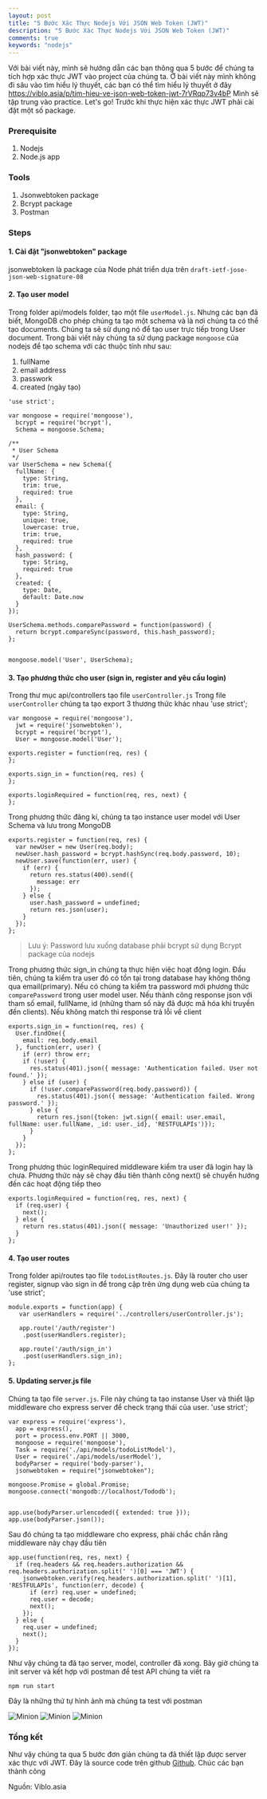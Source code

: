 ```yaml
---
layout: post
title: "5 Bước Xác Thực Nodejs Với JSON Web Token (JWT)"
description: "5 Bước Xác Thực Nodejs Với JSON Web Token (JWT)"
comments: true
keywords: "nodejs"
---
```

Với bài viết này, mình sẽ hướng dẫn các bạn thông qua 5 bước để chúng ta tích hợp xác thực JWT vào project của chúng ta. Ở bài viết này mình không đi sâu vào tìm hiểu lý thuyết, các bạn có thể tìm hiểu lý thuyết ở đây https://viblo.asia/p/tim-hieu-ve-json-web-token-jwt-7rVRqp73v4bP Mình sẽ tập trung vào practice. Let's go! Trước khi thực hiện xác thực JWT phải cài đặt một số package.

### Prerequisite

1. Nodejs
2. Node.js app

### Tools

1. Jsonwebtoken package
2. Bcrypt package
3. Postman

### Steps

#### 1. Cài đặt "jsonwebtoken" package

jsonwebtoken là package của Node phát triển dựa trên `draft-ietf-jose-json-web-signature-08`

#### 2. Tạo user model

Trong folder api/models folder, tạo một file `userModel.js`. Nhưng các bạn đã biết, MongoDB cho phép chúng ta tạo một schema và là nơi chúng ta có thể tạo documents. Chúng ta sẽ sử dụng nó để tạo user trực tiếp trong User document. Trong bài viết này chúng ta sử dụng package `mongoose` của nodejs để tạo schema với các thuộc tính như sau:
1. fullName
2. email address
3. passwork
4. created (ngày tạo)

```
'use strict';

var mongoose = require('mongoose'),
  bcrypt = require('bcrypt'),
  Schema = mongoose.Schema;

/**
 * User Schema
 */
var UserSchema = new Schema({
  fullName: {
    type: String,
    trim: true,
    required: true
  },
  email: {
    type: String,
    unique: true,
    lowercase: true,
    trim: true,
    required: true
  },
  hash_password: {
    type: String,
    required: true
  },
  created: {
    type: Date,
    default: Date.now
  }
});

UserSchema.methods.comparePassword = function(password) {
  return bcrypt.compareSync(password, this.hash_password);
};


mongoose.model('User', UserSchema);
```

#### 3. Tạo phương thức cho user (sign in, register and yêu cầu login)

Trong thư mục api/controllers tạo file `userController.js` Trong file `userController` chúng ta tạo export 3 thương thức khác nhau
'use strict';
```
var mongoose = require('mongoose'),
  jwt = require('jsonwebtoken'),
  bcrypt = require('bcrypt'),
  User = mongoose.model('User');

exports.register = function(req, res) {
};

exports.sign_in = function(req, res) {
};

exports.loginRequired = function(req, res, next) {
};
```
Trong phương thức đăng kí, chúng ta tạo instance user model với User Schema và lưu trong MongoDB
```
exports.register = function(req, res) {
  var newUser = new User(req.body);
  newUser.hash_password = bcrypt.hashSync(req.body.password, 10);
  newUser.save(function(err, user) {
    if (err) {
      return res.status(400).send({
        message: err
      });
    } else {
      user.hash_password = undefined;
      return res.json(user);
    }
  });
};
```
> Lưu ý: Password lưu xuống database phải bcrypt sử dụng Bcrypt package của nodejs

Trong phương thức sign_in chúng ta thực hiện việc hoạt động login. Đầu tiên, chúng ta kiểm tra user đó có tồn tại trong database hay không thông qua email(primary). Nếu có chúng ta kiểm tra password mới phương thức `comparePassword` trong user model user. Nếu thành công response json với tham số email, fullName, id (những tham số này đã được mã hóa khi truyền đến clients). Nếu không match thì response trả lỗi về client
```
exports.sign_in = function(req, res) {
  User.findOne({
    email: req.body.email
  }, function(err, user) {
    if (err) throw err;
    if (!user) {
      res.status(401).json({ message: 'Authentication failed. User not found.' });
    } else if (user) {
      if (!user.comparePassword(req.body.password)) {
        res.status(401).json({ message: 'Authentication failed. Wrong password.' });
      } else {
        return res.json({token: jwt.sign({ email: user.email, fullName: user.fullName, _id: user._id}, 'RESTFULAPIs')});
      }
    }
  });
};

```
Trong phương thúc loginRequired middleware kiểm tra user đã login hay là chưa. Phương thức này sẽ chạy đầu tiên thành công next() sẽ chuyển hướng đến các hoạt động tiếp theo
```
exports.loginRequired = function(req, res, next) {
  if (req.user) {
    next();
  } else {
    return res.status(401).json({ message: 'Unauthorized user!' });
  }
};
```

#### 4. Tạo user routes

Trong folder api/routes tạo file `todoListRoutes.js`. Đây là router cho user register, signup vào sign in để trong cập trên ứng dụng web của chúng ta
'use strict';
```
module.exports = function(app) {
   var userHandlers = require('../controllers/userController.js');

   app.route('/auth/register')
   	.post(userHandlers.register);

   app.route('/auth/sign_in')
   	.post(userHandlers.sign_in);
};
```
#### 5. Updating server.js file

Chúng ta tạo file `server.js`. File này chúng ta tạo instanse User và thiết lập middleware cho express server để check trạng thái của user.
'use strict';
```
var express = require('express'),
  app = express(),
  port = process.env.PORT || 3000,
  mongoose = require('mongoose'),
  Task = require('./api/models/todoListModel'),
  User = require('./api/models/userModel'),
  bodyParser = require('body-parser'),
  jsonwebtoken = require("jsonwebtoken");

mongoose.Promise = global.Promise;
mongoose.connect('mongodb://localhost/Tododb');


app.use(bodyParser.urlencoded({ extended: true }));
app.use(bodyParser.json());
```
Sau đó chúng ta tạo middleware cho express, phải chắc chắn rằng middleware này chạy đầu tiên
```
app.use(function(req, res, next) {
  if (req.headers && req.headers.authorization && req.headers.authorization.split(' ')[0] === 'JWT') {
    jsonwebtoken.verify(req.headers.authorization.split(' ')[1], 'RESTFULAPIs', function(err, decode) {
      if (err) req.user = undefined;
      req.user = decode;
      next();
    });
  } else {
    req.user = undefined;
    next();
  }
});
```
Như vậy chúng ta đã tạo server, model, controller đã xong. Bây giờ chúng ta init server và kết hợp với postman để test API chúng ta viết ra
```
npm run start
```
Đây là những thứ tự hình ảnh mà chúng ta test với postman

![Minion](https://viblo.asia/uploads/c159977f-57d1-43c0-a1ab-d4fa2701035f.png)
![Minion](https://viblo.asia/uploads/d0a5a7a0-d5e3-4c4b-ac7e-ba832ff8621b.png)
![Minion](https://viblo.asia/uploads/d6e32492-70cb-4fc5-a4af-f4bcb7d25de3.png)

### Tổng kết

Như vậy chúng ta qua 5 bước đơn giản chúng ta đã thiết lập được server xác thực với JWT. Đây là source code trên github [Github](https://github.com/generalgmt/RESTfulAPITutorial/tree/authentication). Chúc các bạn thành công

Nguồn: Viblo.asia